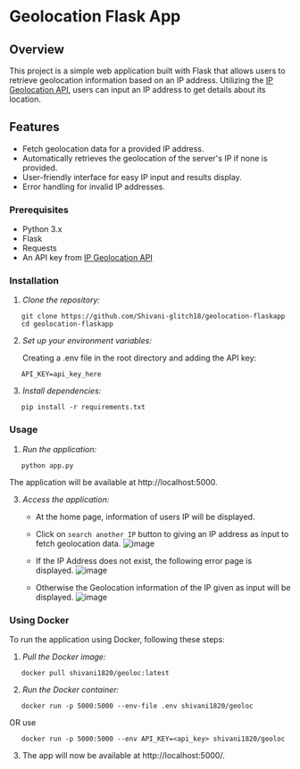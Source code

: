 # Geolocation Flask App

## Overview

This project is a simple web application built with Flask that allows users to retrieve geolocation information based on an IP address. Utilizing the [IP Geolocation API](https://ipgeolocation.io/), users can input an IP address to get details about its location.

## Features

- Fetch geolocation data for a provided IP address.
- Automatically retrieves the geolocation of the server's IP if none is provided.
- User-friendly interface for easy IP input and results display.
- Error handling for invalid IP addresses.

### Prerequisites

- Python 3.x
- Flask
- Requests
- An API key from [IP Geolocation API](https://ipgeolocation.io/)

### Installation

1. *Clone the repository:*
```
   git clone https://github.com/Shivani-glitch18/geolocation-flaskapp
   cd geolocation-flaskapp
```   

2. *Set up your environment variables:*

   Creating a .env file in the root directory and adding the API key:

```   
   API_KEY=api_key_here
```

3. *Install dependencies:*
```
   pip install -r requirements.txt
```

### Usage

1. *Run the application:*
```
   python app.py
```  

   The application will be available at http://localhost:5000.
   
3. *Access the application:*
   - At the home page, information of users IP will be displayed.
     
   - Click on `search another IP` button to giving an IP address as input to fetch geolocation data.
   ![image](https://github.com/user-attachments/assets/934365bd-bd17-4756-aa41-744aba7cc2dd)

   
   - If the IP Address does not exist, the following error page is displayed.
   ![image](https://github.com/user-attachments/assets/cf9cfe57-9465-4414-92aa-bb154426da57)

   
   - Otherwise the Geolocation information of the IP given as input will be displayed.
     ![image](https://github.com/user-attachments/assets/6ca650d4-aba5-44a0-ba56-9dbedd3e58db)

   
   


### Using Docker

To run the application using Docker, following these steps:

1. *Pull the Docker image:*
```
   docker pull shivani1820/geoloc:latest
```   

2. *Run the Docker container:*
```
   docker run -p 5000:5000 --env-file .env shivani1820/geoloc
```
OR use 
```
   docker run -p 5000:5000 --env API_KEY=<api_key> shivani1820/geoloc
```
3. The app will now be available at http://localhost:5000/.


   

